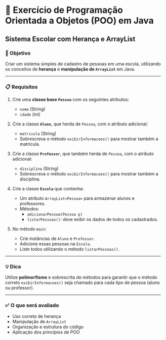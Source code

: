 # 🏫 Exercício de Programação Orientada a Objetos (POO) em Java
## Sistema Escolar com Herança e ArrayList

### 🎯 Objetivo

Criar um sistema simples de cadastro de pessoas em uma escola, utilizando os conceitos de **herança** e **manipulação de `ArrayList`** em Java.

---

### 📋 Requisitos

1. Crie uma **classe base `Pessoa`** com os seguintes atributos:
    - `nome` (String)
    - `idade` (int)

2. Crie a classe **`Aluno`**, que herda de `Pessoa`, com o atributo adicional:
    - `matricula` (String)
    - Sobrescreva o método `exibirInformacoes()` para mostrar também a matrícula.

3. Crie a classe **`Professor`**, que também herda de `Pessoa`, com o atributo adicional:
    - `disciplina` (String)
    - Sobrescreva o método `exibirInformacoes()` para mostrar também a disciplina.

4. Crie a classe **`Escola`** que contenha:
    - Um atributo `ArrayList<Pessoa>` para armazenar alunos e professores.
    - Métodos:
        - `adicionarPessoa(Pessoa p)`
        - `listarPessoas()`: deve exibir os dados de todos os cadastrados.

5. No método `main`:
    - Crie instâncias de `Aluno` e `Professor`.
    - Adicione essas pessoas na `Escola`.
    - Liste todos utilizando o método `listarPessoas()`.

---

### 💡 Dica

Utilize **polimorfismo** e sobrescrita de métodos para garantir que o método correto `exibirInformacoes()` seja chamado para cada tipo de pessoa (aluno ou professor).

---

### ✅ O que será avaliado

- Uso correto de herança
- Manipulação de `ArrayList`
- Organização e estrutura do código
- Aplicação dos princípios de POO
